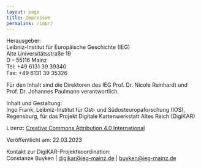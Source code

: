 ```yaml
---
layout: page
title: Impressum
permalink: /impr/
---
```


Herausgeber: \
Leibniz-Institut für Europäische Geschichte (IEG) \
Alte Universitätsstraße 19 \
D – 55116 Mainz \
Tel: +49 6131 39 39340 \
Fax: +49 6131 39 35326

Für den Inhalt sind die Direktoren des IEG Prof. Dr. Nicole Reinhardt und Prof. Dr. Johannes Paulmann verantwortlich.

Inhalt und Gestaltung: \
Ingo Frank, Leibniz-Institut für Ost- und Südosteuropaforschung (IOS), Regensburg, für das Projekt Digitale Kartenwerkstatt Altes Reich (DigiKAR)  

Lizenz: <a rel="license" href="http://creativecommons.org/licenses/by/4.0/">Creative Commons Attribution 4.0 International </a>  

Veröffentlicht am: 22.03.2023  

Kontakt zur DigiKAR-Projektkoordination: \
Constanze Buyken | digikar@ieg-mainz.de | buyken@ieg-mainz.de
